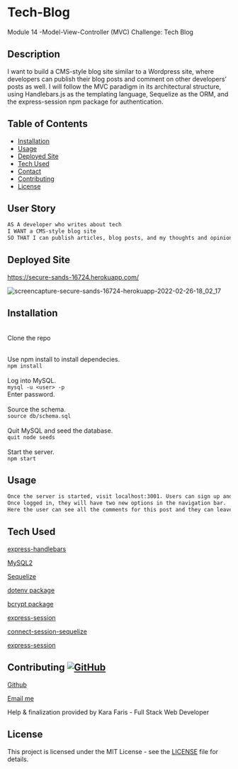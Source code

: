 # Tech-Blog
Module 14 -Model-View-Controller (MVC) Challenge: Tech Blog


## Description

 I want to build a CMS-style blog site similar to a Wordpress site, where developers can publish their blog posts and comment on other developers’ posts as well. I will follow the MVC paradigm in its architectural structure, using Handlebars.js as the templating language, Sequelize as the ORM, and the express-session npm package for authentication.



## Table of Contents

- [Installation](#installation)
- [Usage](#usage)
- [Deployed Site](#deployed-site)
- [Tech Used](#tech-used)
- [Contact](#contributing)
- [Contributing](#contributing)
- [License](#license)



## User Story

```md
AS A developer who writes about tech
I WANT a CMS-style blog site
SO THAT I can publish articles, blog posts, and my thoughts and opinions
```
## Deployed Site

https://secure-sands-16724.herokuapp.com/

![screencapture-secure-sands-16724-herokuapp-2022-02-26-18_02_17](https://user-images.githubusercontent.com/87335354/155862809-9446de3b-5581-4b3c-b4e5-84fb3db1c4ff.jpg)

## Installation
<br />Clone the repo  <br />

<br />Use npm install to install dependecies. <br />
  `npm install` <br />
<br />Log into MySQL. <br />
  `mysql -u <user> -p ` <br />
Enter password. <br />
<br />Source the schema. <br />
  `source db/schema.sql` <br />
<br />Quit MySQL and seed the database.  <br />
  `quit
  node seeds`  <br />
<br />Start the server. <br />
  `npm start`

## Usage
```md
Once the server is started, visit localhost:3001. Users can sign up and log in. 
Once logged in, they will have two new options in the navigation bar. `dashboard` will take them to a page where they can create a new post, view previous posts (which they can select to edit or delete), or they can select `logout` . If they do not wish to make a post they can visit other users posts by either clicking on the title or comments. 
Here the user can see all the comments for this post and they can leave one of their own. If the user wishes to return to the homepage they can click on 'Tech POST' to take them back to the home page.
```

## Tech Used

[express-handlebars](https://www.npmjs.com/package/express-handlebars)

[MySQL2](https://www.npmjs.com/package/mysql2) 

[Sequelize](https://www.npmjs.com/package/sequelize)

[dotenv package](https://www.npmjs.com/package/dotenv)

[bcrypt package](https://www.npmjs.com/package/bcrypt)

[express-session](https://www.npmjs.com/package/express-session)

[connect-session-sequelize](https://www.npmjs.com/package/connect-session-sequelize)

[express-session](https://www.npmjs.com/package/express-session)


## Contributing [![GitHub](https://badgen.net/badge/icon/github?icon=github&label)](https://github.com)

[Github](https://github.com/Lyman17)

[Email me](BrianLmusic@yahoo.com)

Help & finalization provided by Kara Faris - Full Stack Web Developer


## License

This project is licensed under the MIT License - see the [LICENSE](LICENSE) file for details.